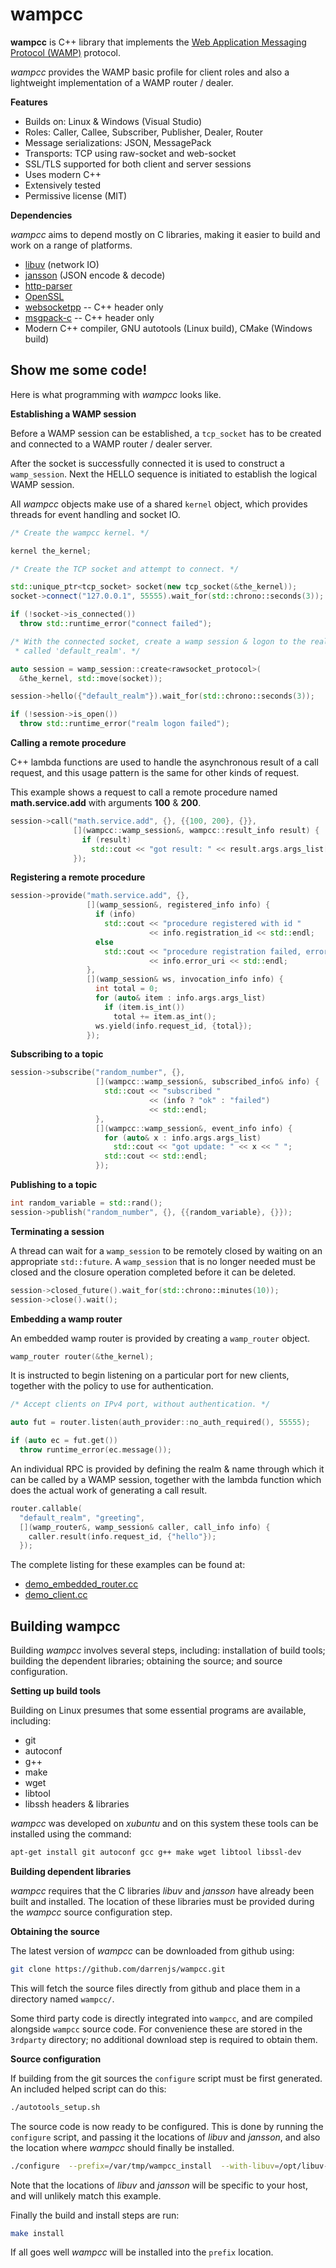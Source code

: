 # **wampcc**

**wampcc** is C++ library that implements the [Web Application Messaging Protocol (WAMP)](http://wamp-proto.org/) protocol.

*wampcc* provides the WAMP basic profile for client roles and also a lightweight implementation of a WAMP router / dealer.

**Features**

 - Builds on: Linux & Windows (Visual Studio)
 - Roles: Caller, Callee, Subscriber, Publisher, Dealer, Router
 - Message serializations: JSON, MessagePack
 - Transports: TCP using raw-socket and web-socket
 - SSL/TLS supported for both client and server sessions
 - Uses modern C++
 - Extensively tested
 - Permissive license (MIT)

**Dependencies**

*wampcc* aims to depend mostly on C libraries, making it easier to build and work on a range of platforms.

 - [libuv](http://libuv.org/) (network IO)
 - [jansson](http://www.digip.org/jansson/) (JSON encode & decode)
 - [http-parser](https://github.com/nodejs/http-parser)
 - [OpenSSL](https://www.openssl.org/)
 - [websocketpp](https://www.zaphoyd.com/websocketpp) -- C++ header only
 - [msgpack-c](https://github.com/msgpack/msgpack-c) -- C++ header only
 - Modern C++ compiler, GNU autotools (Linux build), CMake (Windows build)

## Show me some code!

Here is what programming with *wampcc* looks like.

**Establishing a WAMP session**


Before a WAMP session can be established, a `tcp_socket` has to be created and connected to a WAMP router / dealer server.

After the socket is successfully connected it is used to construct a `wamp_session`. Next the HELLO sequence is initiated to establish the logical WAMP session.

All *wampcc* objects make use of a shared `kernel` object, which provides threads for event handling and socket IO.

```c++
/* Create the wampcc kernel. */

kernel the_kernel;

/* Create the TCP socket and attempt to connect. */

std::unique_ptr<tcp_socket> socket(new tcp_socket(&the_kernel));
socket->connect("127.0.0.1", 55555).wait_for(std::chrono::seconds(3));

if (!socket->is_connected())
  throw std::runtime_error("connect failed");

/* With the connected socket, create a wamp session & logon to the realm
 * called 'default_realm'. */

auto session = wamp_session::create<rawsocket_protocol>(
  &the_kernel, std::move(socket));

session->hello({"default_realm"}).wait_for(std::chrono::seconds(3));

if (!session->is_open())
  throw std::runtime_error("realm logon failed");
```

**Calling a remote procedure**

C++ lambda functions are used to handle the asynchronous result of a call request, and this usage pattern is the same for other kinds of request.

This example shows a request to call a remote procedure named **math.service.add** with arguments **100** & **200**.

```c++
session->call("math.service.add", {}, {{100, 200}, {}},
              [](wampcc::wamp_session&, wampcc::result_info result) {
                if (result)
                  std::cout << "got result: " << result.args.args_list[0] << std::endl;
              });
```

**Registering a remote procedure**

```c++
session->provide("math.service.add", {},
                 [](wamp_session&, registered_info info) {
                   if (info)
                     std::cout << "procedure registered with id "
                               << info.registration_id << std::endl;
                   else
                     std::cout << "procedure registration failed, error "
                               << info.error_uri << std::endl;
                 },
                 [](wamp_session& ws, invocation_info info) {
                   int total = 0;
                   for (auto& item : info.args.args_list)
                     if (item.is_int())
                       total += item.as_int();
                   ws.yield(info.request_id, {total});
                 });
```

**Subscribing to a topic**

```c++
session->subscribe("random_number", {},
                   [](wampcc::wamp_session&, subscribed_info& info) {
                     std::cout << "subscribed "
                               << (info ? "ok" : "failed")
                               << std::endl;
                   },
                   [](wampcc::wamp_session&, event_info info) {
                     for (auto& x : info.args.args_list)
                       std::cout << "got update: " << x << " ";
                     std::cout << std::endl;
                   });
```

**Publishing to a topic**
```c++
int random_variable = std::rand();
session->publish("random_number", {}, {{random_variable}, {}});
```

**Terminating a session**

A thread can wait for a `wamp_session` to be remotely closed by waiting on an appropriate `std::future`. A `wamp_session` that is no longer needed must be closed and the closure operation completed before it can be deleted.

```c++
session->closed_future().wait_for(std::chrono::minutes(10));
session->close().wait();
```

**Embedding a wamp router**

An embedded wamp router is provided by creating a `wamp_router` object.

```c++
wamp_router router(&the_kernel);
```

It is instructed to begin listening on a particular port for new clients, together with the policy to use for authentication.

```c++
/* Accept clients on IPv4 port, without authentication. */

auto fut = router.listen(auth_provider::no_auth_required(), 55555);

if (auto ec = fut.get())
  throw runtime_error(ec.message());
```

An individual RPC is provided by defining the realm & name through which it can
be called by a WAMP session, together with the lambda function which does the
actual work of generating a call result.

```c++
router.callable(
  "default_realm", "greeting",
  [](wamp_router&, wamp_session& caller, call_info info) {
    caller.result(info.request_id, {"hello"});
  });
```

The complete listing for these examples can be found at:

 - [demo_embedded_router.cc](https://github.com/darrenjs/wampcc/blob/master/examples/basic/demo_embedded_router.cc)
 - [demo_client.cc](https://github.com/darrenjs/wampcc/blob/master/examples/basic/demo_client.cc)


## Building wampcc

Building *wampcc* involves several steps, including: installation of build tools; building the dependent libraries; obtaining the source; and source configuration.

**Setting up build tools**

Building on Linux presumes that some essential programs are available, including:

- git
- autoconf
- g++
- make
- wget
- libtool
- libssh headers & libraries

*wampcc* was developed on *xubuntu* and on this system these tools can be installed using the command:

```bash
apt-get install git autoconf gcc g++ make wget libtool libssl-dev
```

**Building dependent libraries**

*wampcc* requires that the C libraries *libuv* and *jansson* have already been built and installed.  The location of these libraries must be provided during the *wampcc* source configuration step.

**Obtaining the source**

The latest version of *wampcc* can be downloaded from github using:

```bash
git clone https://github.com/darrenjs/wampcc.git
```

This will fetch the source files directly from github and place them in a directory named `wampcc/`.


Some third party code is directly integrated into `wampcc`, and are compiled alongside   `wampcc` source code.  For convenience these are stored in the `3rdparty` directory; no additional download step is required to obtain them.

**Source configuration**

If building from the git sources the `configure` script must be first generated.  An included helped script can do this:

```bash
./autotools_setup.sh
```

The source code is now ready to be configured.  This is done by running the `configure` script, and passing it the locations of *libuv* and *jansson*, and also the location where *wampcc* should finally be installed.

```bash
./configure  --prefix=/var/tmp/wampcc_install  --with-libuv=/opt/libuv-1.10.2 --with-jansson=/opt/jansson-2.10
```

Note that the locations of *libuv* and *jansson* will be specific to your host, and will unlikely match this example.

Finally the build and install steps are run:

```bash
make install
```

If all goes well *wampcc* will be installed into the `prefix` location.
